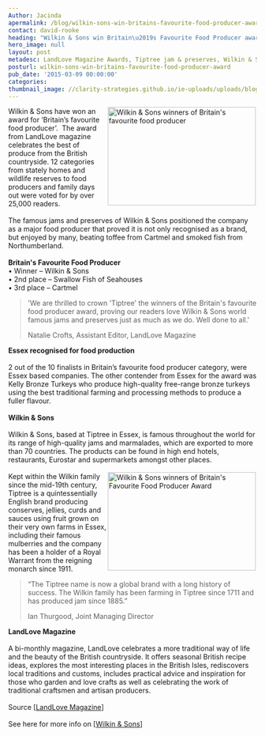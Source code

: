 ```yaml
---
Author: Jacinda
apermalink: /blog/wilkin-sons-win-britains-favourite-food-producer-award
contact: david-rooke
heading: "Wilkin & Sons win Britain\u2019s Favourite Food Producer award"
hero_image: null
layout: post
metadesc: LandLove Magazine Awards, Tiptree jam & preserves, Wilkin & Sons
posturl: wilkin-sons-win-britains-favourite-food-producer-award
pub_date: '2015-03-09 00:00:00'
categories:
thumbnail_image: //clarity-strategies.github.io/ie-uploads/uploads/blog/Col_Tiptree_th.jpg
---
```


<p><img alt="Wilkin &amp; Sons winners of Britain's favourite food producer" src="//clarity-strategies.github.io/ie-uploads/uploads/blog/Wilkin1.jpg" style="float:right; height:199px; margin-left:2px; margin-right:2px; width:300px"/>Wilkin &amp; Sons have won an award for ‘Britain’s favourite food producer’.  The award from LandLove magazine celebrates the best of produce from the British countryside. 12 categories from stately homes and wildlife reserves to food producers and family days out were voted for by over 25,000 readers.<br/><br/>The famous jams and preserves of Wilkin &amp; Sons positioned the company as a major food producer that proved it is not only recognised as a brand, but enjoyed by many, beating toffee from Cartmel and smoked fish from Northumberland.<br/><br/><strong>Britain's Favourite Food Producer</strong><br/>• Winner – Wilkin &amp; Sons<br/>• 2nd place – Swallow Fish of Seahouses<br/>• 3rd place – Cartmel</p><blockquote><p>'We are thrilled to crown 'Tiptree' the winners of the Britain's favourite food producer award, proving our readers love Wilkin &amp; Sons world famous jams and preserves just as much as we do. Well done to all.'</p><p>Natalie Crofts, Assistant Editor, LandLove Magazine</p></blockquote><p><strong>Essex recognised for food production</strong><br/><br/>2 out of the 10 finalists in Britain’s favourite food producer category, were Essex based companies. The other contender from Essex for the award was Kelly Bronze Turkeys who produce high-quality free-range bronze turkeys using the best traditional farming and processing methods to produce a fuller flavour.<br/><br/><strong>Wilkin &amp; Sons</strong><br/><br/>Wilkin &amp; Sons, based at Tiptree in Essex, is famous throughout the world for its range of high-quality jams and marmalades, which are exported to more than 70 countries. The products can be found in high end hotels, restaurants, Eurostar and supermarkets amongst other places.<br/><br/><img alt="Wilkin &amp; Sons winners of Britain's Favourite Food Producer Award" src="//clarity-strategies.github.io/ie-uploads/uploads/blog/Wilkin2.jpg" style="float:right; height:199px; margin-left:2px; margin-right:2px; width:300px"/>Kept within the Wilkin family since the mid-19th century, Tiptree is a quintessentially English brand producing conserves, jellies, curds and sauces using fruit grown on their very own farms in Essex, including their famous mulberries and the company has been a holder of a Royal Warrant from the reigning monarch since 1911.</p><blockquote><p>“The Tiptree name is now a global brand with a long history of success. The Wilkin family has been farming in Tiptree since 1711 and has produced jam since 1885.”</p><p>Ian Thurgood, Joint Managing Director</p></blockquote><p><strong>LandLove Magazine</strong><br/><br/>A bi-monthly magazine, LandLove celebrates a more traditional way of life and the beauty of the British countryside. It offers seasonal British recipe ideas, explores the most interesting places in the British Isles, rediscovers local traditions and customs, includes practical advice and inspiration for those who garden and love crafts as well as celebrating the work of traditional craftsmen and artisan producers.<br/><br/>Source [<a href="http://www.landlove.com/awards#sthash.ixbtD9hf.dpuf" target="_blank">LandLove Magazine</a>]<br/><br/>See here for more info on [<a href="http://www.investessex.co.uk/studies/case-studies/wilkin-sons/" target="_blank">Wilkin &amp; Sons</a>] </p>